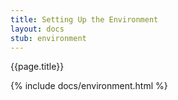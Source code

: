 ```yaml
---
title: Setting Up the Environment
layout: docs 
stub: environment
---
```


{{page.title}}

{% include docs/environment.html %}